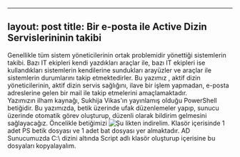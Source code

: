 
---
layout: post
title: Bir e-posta ile Active Dizin Servislerininin takibi
---  

Genellikle tüm sistem yöneticilerinin ortak problemidir yönettiği sistemlerin takibi. Bazı IT ekipleri kendi yazdıkları araçlar ile, bazı IT ekipleri ise kullandıkları sistemlerin kendilerine sundukları arayüzler ve araçlar ile sistemlerin durumlarını takip etmektedirler. Bu yazımız , aktif dizin yöneticilerinin, aktif dizin servis sağlığını, ilave bir işlem yapmadan, e-posta adreslerine  gelen bir mail ile takip etmelerini amaçlamaktadır.  
Yazımızın ilham kaynağı, Sukhija Vikas'ın yayınlamış olduğu PowerShell betiğidir. Bu yazımızda, betik üzerinde ufak düzenlemeler yapıp, sunucu üzerinde otomatik görev oluşturup, düzenli olarak bildirim gelmesini sağlayacağız.
Öncelikle betiğimizi ![Şu](https://gallery.technet.microsoft.com/scriptcenter/Active-Directory-Health-709336cd) likten indirelim. 
Klasör içerisinde 1 adet PS betik dosyası ve 1 adet bat dosyası yer almaktadır. AD Sunucumuzda C:\ dizini altında Script adlı klasör oluşturup içerisine bu dosyaları kopyalayalım. 


